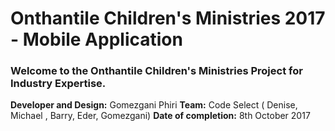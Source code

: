 <h1>Onthantile Children's Ministries 2017 - Mobile Application</h1>

<h3>Welcome to the Onthantile Children's Ministries Project for Industry Expertise.</h3>

<strong>Developer and Design:</strong> Gomezgani Phiri
<strong>Team:</strong> Code Select ( Denise, Michael , Barry, Eder, Gomezgani)
<strong>Date of completion:</strong> 8th October 2017
